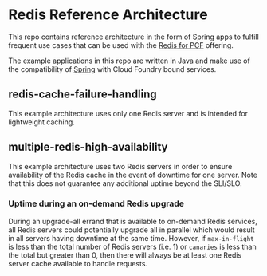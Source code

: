 # Redis Reference Architecture

This repo contains reference architecture in the form of Spring apps
to fulfill frequent use cases that can be used with the [Redis for PCF](http://docs.pivotal.io/redis)
offering.

The example applications in this repo are written in Java and make use of the compatibility of
[Spring](https://docs.cloudfoundry.org/buildpacks/java/getting-started-deploying-apps/gsg-spring.html)
with Cloud Foundry bound services.


## redis-cache-failure-handling
This example architecture uses only one Redis server and is intended for lightweight caching.


## multiple-redis-high-availability
This example architecture uses two Redis servers in order to ensure availability of the Redis cache in the event of downtime for one server.
Note that this does not guarantee any additional uptime beyond the SLI/SLO.

### Uptime during an on-demand Redis upgrade
During an upgrade-all errand that is available to on-demand Redis services, all Redis servers could
potentially upgrade all in parallel which would result in all servers having downtime at the same time.
However, if `max-in-flight` is less than the total number of Redis servers (i.e. 1) or `canaries` is less than the total
but greater than 0, then there will always be at least one Redis server cache available to handle requests.
